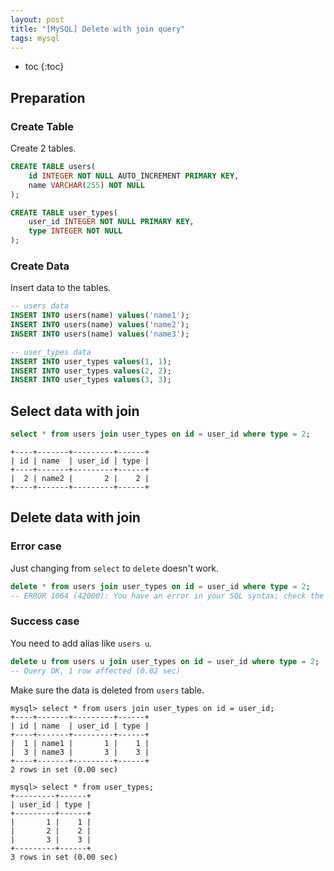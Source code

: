 ```yaml
---
layout: post
title: "[MySQL] Delete with join query"
tags: mysql
---
```


- toc
{:toc}

## Preparation

### Create Table

Create 2 tables.

```sql
CREATE TABLE users(
    id INTEGER NOT NULL AUTO_INCREMENT PRIMARY KEY,
    name VARCHAR(255) NOT NULL
);

CREATE TABLE user_types(
    user_id INTEGER NOT NULL PRIMARY KEY,
    type INTEGER NOT NULL
);
```

### Create Data

Insert data to the tables.

```sql
-- users data
INSERT INTO users(name) values('name1');
INSERT INTO users(name) values('name2');
INSERT INTO users(name) values('name3');

-- user_types data
INSERT INTO user_types values(1, 1);
INSERT INTO user_types values(2, 2);
INSERT INTO user_types values(3, 3);
```

## Select data with join

```sql
select * from users join user_types on id = user_id where type = 2;
```

```
+----+-------+---------+------+
| id | name  | user_id | type |
+----+-------+---------+------+
|  2 | name2 |       2 |    2 |
+----+-------+---------+------+
```

## Delete data with join

### Error case

Just changing from `select` to `delete` doesn't work.

```sql
delete * from users join user_types on id = user_id where type = 2;
-- ERROR 1064 (42000): You have an error in your SQL syntax; check the manual that corresponds to your MySQL server version for the right syntax to use near '* from users join user_types on id = user_id where type = 2' at line 1
```

### Success case

You need to add alias like `users u`.

```sql
delete u from users u join user_types on id = user_id where type = 2;
-- Query OK, 1 row affected (0.02 sec)
```

Make sure the data is deleted from `users` table.

```
mysql> select * from users join user_types on id = user_id;
+----+-------+---------+------+
| id | name  | user_id | type |
+----+-------+---------+------+
|  1 | name1 |       1 |    1 |
|  3 | name3 |       3 |    3 |
+----+-------+---------+------+
2 rows in set (0.00 sec)

mysql> select * from user_types;
+---------+------+
| user_id | type |
+---------+------+
|       1 |    1 |
|       2 |    2 |
|       3 |    3 |
+---------+------+
3 rows in set (0.00 sec)
```
